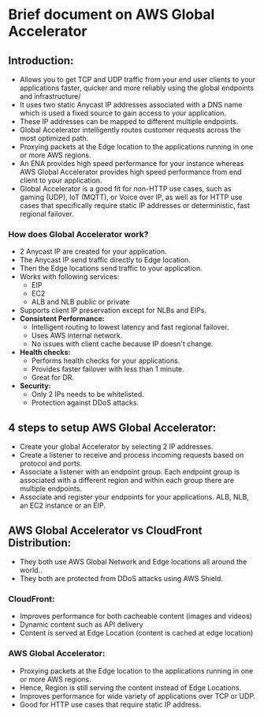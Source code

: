 # Brief document on AWS Global Accelerator

## Introduction:

- Allows you to get TCP and UDP traffic from your end user clients to your applications
  faster, quicker and more reliably using the global endpoints and infrastructure/
- It uses two static Anycast IP addresses associated with a DNS name which is used a fixed
  source to gain access to your application.
- These IP addresses can be mapped to different multiple endpoints.
- Global Accelerator intelligently routes customer requests across the most
  optimized path.
- Proxying packets at the Edge location to the applications running in one or more AWS regions.
- An ENA provides high speed performance for your instance whereas AWS Global
  Accelerator provides high speed performance from end client to your application.
- Global Accelerator is a good fit for non-HTTP use cases, such as gaming (UDP), IoT (MQTT), or Voice over IP, as well
  as for HTTP use cases that specifically require static IP addresses or deterministic, fast regional failover.

### How does Global Accelerator work?
- 2 Anycast IP are created for your application.
- The Anycast IP send traffic directly to Edge location.
- Then the Edge locations send traffic to your application.
- Works with following services:
  - EIP
  - EC2
  - ALB and NLB public or private
- Supports client IP preservation except for NLBs and EIPs.
- **Consistent Performance:**
  - Intelligent routing to lowest latency and fast regional failover.
  - Uses AWS internal network.
  - No issues with client cache because IP doesn't change.
- **Health checks:**
  - Performs health checks for your applications.
  - Provides faster failover with less than 1 minute.
  - Great for DR.
- **Security:**
  - Only 2 IPs needs to be whitelisted.
  - Protection against DDoS attacks.

## 4 steps to setup AWS Global Accelerator:
  - Create your global Accelerator by selecting 2 IP addresses.
  - Create a listener to receive and process incoming requests based on protocol
    and ports.
  - Associate a listener with an endpoint group. Each endpoint group is associated
    with a different region and within each group there are multiple endpoints.
  - Associate and register your endpoints for your applications. ALB, NLB, an EC2
    instance or an EIP.


## AWS Global Accelerator vs CloudFront Distribution:
- They both use AWS Global Network and Edge locations all around the world..
- They both are protected from DDoS attacks using AWS Shield.

### CloudFront:
  - Improves performance for both cacheable content (images and videos)
  - Dynamic content such as API delivery
  - Content is served at Edge Location (content is cached at edge location)

### AWS Global Accelerator:
  - Proxying packets at the Edge location to the applications running in one or more AWS regions.
  - Hence, Region is still serving the content instead of Edge Locations.
  - Improves performance for wide variety of applications over TCP or UDP.
  - Good for HTTP use cases that require static IP address.